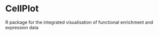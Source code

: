 # CellPlot
R package for the integrated visualisation of functional enrichment and expression data

